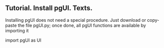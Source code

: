 ## Tutorial. Install pgUI. Texts.

Installing pgUI does not need a special procedure. Just download or copy-paste the file pgUI.py; once done, all pgUI functions are available by importing it

  import pgUI as UI
